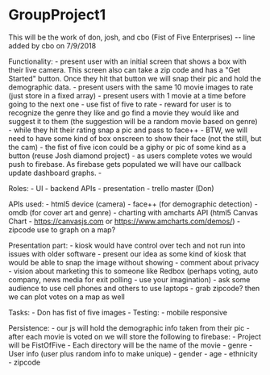 # GroupProject1
This will be the work of don, josh, and cbo (Fist of Five Enterprises) -- line added by cbo on 7/9/2018

Functionality:
    - present user with an initial screen that shows a box with their live camera.  This screen also can take a zip code and has a "Get Started" button.  Once they hit that button we will snap their pic and hold the demographic data.
    - present users with the same 10 movie images to rate (just store in a fixed array)
    - present users with 1 movie at a time before going to the next one
    - use fist of five to rate
    - reward for user is to recognize the genre they like and go find a movie they would like and suggest it to them (the suggestion will be a random movie based on genre)
    - while they hit their rating snap a pic and pass to face++
    - BTW, we will need to have some kind of box onscreen to show their face (not the still, but the cam)
    - the fist of five icon could be a giphy or pic of some kind as a button (reuse Josh diamond project)
    - as users complete votes we would push to firebase.  As firebase gets populated we will have our callback update dashboard graphs.
    - 

Roles:
    - UI
    - backend APIs
    - presentation
    - trello master (Don)

APIs used:
    - html5 device (camera)
    - face++  (for demographic detection)
    - omdb (for cover art and genre)
    - charting with amcharts API (html5 Canvas Chart - https://canvasjs.com or https://www.amcharts.com/demos/)
    - zipcode use to graph on a map?

Presentation part:
    - kiosk would have control over tech and not run into issues with older software
    - present our idea as some kind of kiosk that would be able to snap the image without showing
    - comment about privacy
    - vision about marketing this to someone like Redbox (perhaps voting, auto company, news media for exit polling - use your imagination)
    - ask some audience to use cell phones and others to use laptops
    - grab zipcode?  then we can plot votes on a map as well


Tasks:
    - Don has fist of five images
    - Testing:
        - mobile responsive

Persistence:
    - our js will hold the demographic info taken from their pic
    - after each movie is voted on we will store the following to firebase:
        - Project will be FistOfFive
        - Each directory will be the name of the movie
        - genre
        - User info (user plus random info to make unique)
            - gender
            - age
            - ethnicity
            - zipcode
